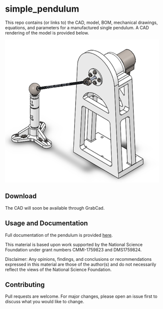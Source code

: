 # simple_pendulum

This repo contains (or links to) the CAD, model, BOM, mechanical drawings, equations, and parameters for a manufactured single pendulum. A CAD rendering of the model is provided below.

<p align="center">
  <img src="https://github.com/Khasawneh-Lab/simple_pendulum/blob/master/figures/single_pendulum_fig.png">
</p>

## Download

The CAD will soon be available through GrabCad.

## Usage and Documentation

Full documentation of the pendulum is provided [here](https://github.com/Khasawneh-Lab/simple_pendulum/blob/master/simple_pendulum_documentation.pdf).

This material is based upon work supported by the National Science Foundation under grant numbers CMMI-1759823 and DMS1759824. 

Disclaimer: Any opinions, findings, and conclusions or recommendations expressed in this material are those of the author(s) and do not necessarily reflect the views of the National Science Foundation.

## Contributing

Pull requests are welcome. For major changes, please open an issue first to discuss what you would like to change.
